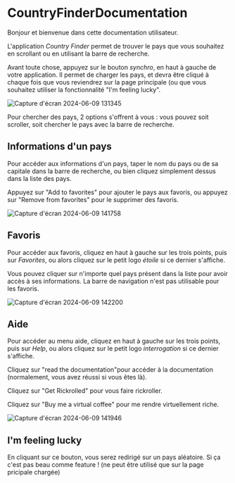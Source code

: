 # CountryFinderDocumentation

Bonjour et bienvenue dans cette documentation utilisateur.

L'application *Country Finder* permet de trouver le pays que vous souhaitez en scrollant ou en utilisant la barre de recherche.

Avant toute chose, appuyez sur le bouton *synchro*, en haut à gauche de votre application. Il permet de charger les pays, et devra être cliqué à chaque fois que vous reviendrez sur la page principale (ou que vous souhaitez utiliser la fonctionnalité "I'm feeling lucky".

![Capture d'écran 2024-06-09 131345](https://github.com/Tiyann44/CountryFinderDocumentation/assets/135506893/1ad461c6-738a-4049-99ad-b0eef816759a)


Pour chercher des pays, 2 options s'offrent à vous : vous pouvez soit scroller, soit chercher le pays avec la barre de recherche.

## Informations d'un pays

Pour accéder aux informations d'un pays, taper le nom du pays ou de sa capitale dans la barre de recherche, ou bien cliquez simplement dessus dans la liste des pays.

Appuyez sur "Add to favorites" pour ajouter le pays aux favoris, ou appuyez sur "Remove from favorites" pour le supprimer des favoris.

![Capture d'écran 2024-06-09 141758](https://github.com/Tiyann44/CountryFinderDocumentation/assets/135506893/11a07de1-208d-4819-975a-c4a3d593c989)

## Favoris

Pour accéder aux favoris, cliquez en haut à gauche sur les trois points, puis sur *Favorites*, ou alors cliquez sur le petit logo *étoile* si ce dernier s'affiche.

Vous pouvez cliquer sur n'importe quel pays présent dans la liste pour avoir accès à ses informations. La barre de navigation n'est pas utilisable pour les favoris.

![Capture d'écran 2024-06-09 142200](https://github.com/Tiyann44/CountryFinderDocumentation/assets/135506893/375f5cba-2235-49b1-a29c-e3b9c6441cf2)


## Aide

Pour accéder au menu aide, cliquez en haut à gauche sur les trois points, puis sur *Help*, ou alors cliquez sur le petit logo *interrogation* si ce dernier s'affiche.

Cliquez sur "read the documentation"pour accéder à la documentation (normalement, vous avez réussi si vous êtes là).

Cliquez sur "Get Rickrolled" pour vous faire rickroller.

Cliquez sur "Buy me a virtual coffee" pour me rendre virtuellement riche.

![Capture d'écran 2024-06-09 141946](https://github.com/Tiyann44/CountryFinderDocumentation/assets/135506893/6d17bdc4-0bb2-4b23-9707-5389b6e75698)

## I'm feeling lucky

En cliquant sur ce bouton, vous serez redirigé sur un pays aléatoire. Si ça c'est pas beau comme feature !
(ne peut être utilisé que sur la page pricipale chargée)
